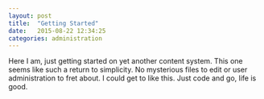 ```yaml
---
layout: post
title:  "Getting Started"
date:   2015-08-22 12:34:25
categories: administration
---
```

Here I am, just getting started on yet another content system. This one seems like such a return to simplicity. No mysterious files to edit or user administration to fret about. I could get to like this. Just code and go, life is good. 
